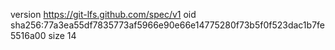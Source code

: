 version https://git-lfs.github.com/spec/v1
oid sha256:77a3ea55df7835773af5966e90e66e14775280f73b5f0f523dac1b7fe5516a00
size 14
